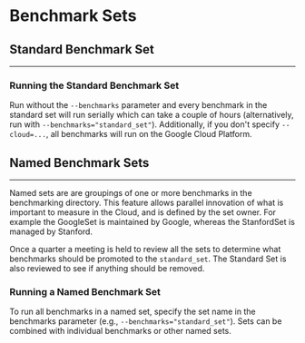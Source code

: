 # Benchmark Sets

## Standard Benchmark Set
---

### Running the Standard Benchmark Set
Run without the `--benchmarks` parameter and every benchmark in the standard set
will run serially which can take a couple of hours (alternatively, run with
`--benchmarks="standard_set"`).  Additionally, if you don't specify
`--cloud=...`, all benchmarks will run on the Google Cloud Platform.

## Named Benchmark Sets
---
Named sets are are groupings of one or more benchmarks in the benchmarking
directory. This feature allows parallel innovation of what is important to
measure in the Cloud, and is defined by the set owner. For example the GoogleSet
is maintained by Google, whereas the StanfordSet is managed by Stanford.

Once a quarter a meeting is held to review all the sets to determine what
benchmarks should be promoted to the `standard_set`. The Standard Set is also
reviewed to see if anything should be removed.

### Running a Named Benchmark Set
To run all benchmarks in a named set, specify the set name in the benchmarks
parameter (e.g., `--benchmarks="standard_set"`). Sets can be combined with
individual benchmarks or other named sets.
